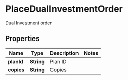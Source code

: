 
# PlaceDualInvestmentOrder

Dual Investment order

## Properties

Name | Type | Description | Notes
------------ | ------------- | ------------- | -------------
**planId** | **String** | Plan ID | 
**copies** | **String** | Copies | 

